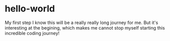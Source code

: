 # hello-world
My first step
I know this will be a really really long journey for me. But it's interesting at the begining, which makes me cannot stop myself starting this incredible coding journey!
